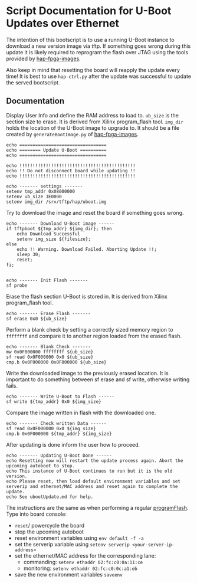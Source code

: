 # Script Documentation for U-Boot Updates over Ethernet
The intention of this bootscript is to use a running U-Boot instance to download a new version image via tftp.
If something goes wrong during this update it is likely required to reprogram the flash over JTAG using the tools provided by [hap-fpga-images](https://gitlab.dlr.de/hap/hardware-projects/hap-fpga-images/-/tree/master/utils/bootloader).

Also keep in mind that resetting the board will reapply the update every time!
It is best to use `hap-ctrl.py` after the update was successful to update the served bootscript.

## Documentation
Display User Info and define the RAM address to load to.
`ub_size` is the section size to erase. It is derived from Xilinx program_flash tool.
`img_dir` holds the location of the U-Boot image to upgrade to. It should be a file created by `generateBootImage.py` of [hap-fpga-images](https://gitlab.dlr.de/hap/hardware-projects/hap-fpga-images/-/tree/master/utils/bootloader).

```
echo =================================
echo ======== Update U-Boot ==========
echo =================================

echo !!!!!!!!!!!!!!!!!!!!!!!!!!!!!!!!!!!!!!!!!!!!
echo !! Do not disconnect board while updating !!
echo !!!!!!!!!!!!!!!!!!!!!!!!!!!!!!!!!!!!!!!!!!!!

echo ------- settings -------
setenv tmp_addr 0x08000000
setenv ub_size 3E0000
setenv img_dir /srv/tftp/hap/uboot.img

```

Try to download the image and reset the board if something goes wrong.
```
echo ------- Download U-Boot image ------
if tftpboot ${tmp_addr} ${img_dir}; then
    echo Download Successful
    setenv img_size ${filesize};
else
    echo !! Warning. Download Failed. Aborting Update !!;
    sleep 30;
    reset;
fi;


echo ------- Init Flash -------
sf probe

```

Erase the flash section U-Boot is stored in. It is derived from Xilinx program_flash tool.
```
echo ------- Erase Flash -------
sf erase 0x0 ${ub_size}
```

Perform a blank check by setting a correctly sized memory region to `ffffffff` and compare it to another region loaded from the erased flash.
```
echo ------- Blank Check -------
mw 0x0F800000 ffffffff ${ub_size}
sf read 0x0F000000 0x0 ${ub_size}
cmp.b 0x0F000000 0x0F800000 ${ub_size}
```

Write the downloaded image to the previously erased location. It is important to do something between sf erase and sf write, otherwise writing fails.
```
echo ------- Write U-Boot to Flash ------
sf write ${tmp_addr} 0x0 ${img_size}
```

Compare the image written in flash with the downloaded one.
```
echo ------- Check written Data ------
sf read 0x0F000000 0x0 ${img_size}
cmp.b 0x0F000000 ${tmp_addr} ${img_size}
```

After updating is done inform the user how to proceed.
```
echo ------- Updating U-Boot Done ------
echo Resetting now will restart the update process again. Abort the upcoming autoboot to stop.
echo This instance of U-Boot continues to run but it is the old version.
echo Please reset, then load default environment variables and set serverip and ethernet/MAC address and reset again to complete the update.
echo See ubootUpdate.md for help.
```

The instructions are the same as when performing a regular [programFlash](https://gitlab.dlr.de/hap/hardware-projects/hap-fpga-images/-/blob/master/utils/bootloader/programFlash.py#L197). Type into board console:
- `reset`/ powercycle the board
- stop the upcoming autoboot
- reset environment variables using `env default -f -a`
- set the serverip variable using `setenv serverip <your-server-ip-address>`
- set the ethernet/MAC address for the corresponding lane:
    - commanding: `setenv ethaddr 02:fc:c0:0a:11:ce`
    - monitoring: `setenv ethaddr 02:fc:c0:0c:a1:eb`
- save the new environment variables `saveenv`
